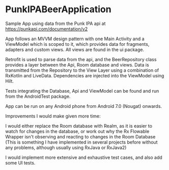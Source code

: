 # PunkIPABeerApplication

Sample App using data from the Punk IPA api at https://punkapi.com/documentation/v2

App follows an MVVM design pattern with one Main Activity and a ViewModel which is scoped to it, which provides data 
for fragments, adapters and custom views. All views are found in the ui package.

Retrofit is used to parse data from the api, and the BeerRepository class provides a layer between the Api, Room database and views.
Data is transmitted from the Repository to the View Layer using a combination of RxKotlin and LiveData. Dependencies are injected into the ViewModel using Hilt.

Tests integrating the Database, Api and ViewModel can be found and run from the AndroidTest package.

App can be run on any Android phone from Android 7.0 (Nougat) onwards.

Improvements I would make given more time:

I would either replace the Room database with Realm, as it is easier to watch for changes in the database, or work out why the Rx Flowable Wrapper isn't observing and reacting to changes in the Room Database (This is something I have implemented in several projects before without any problems, although usually using RxJava or RxJava2)

I would implement more extensive and exhaustive test cases, and also add some UI tests.




